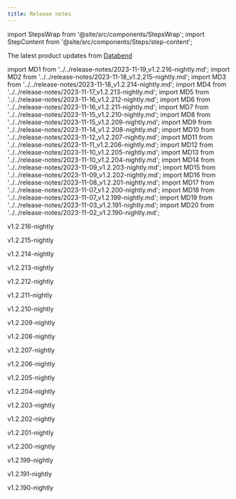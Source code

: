 ```yaml
---
title: Release notes
---
```


import StepsWrap from '@site/src/components/StepsWrap';
import StepContent from '@site/src/components/Steps/step-content';

The latest product updates from [Databend](https://github.com/datafuselabs/databend)



import MD1 from '../../release-notes/2023-11-19_v1.2.216-nightly.md';
import MD2 from '../../release-notes/2023-11-18_v1.2.215-nightly.md';
import MD3 from '../../release-notes/2023-11-18_v1.2.214-nightly.md';
import MD4 from '../../release-notes/2023-11-17_v1.2.213-nightly.md';
import MD5 from '../../release-notes/2023-11-16_v1.2.212-nightly.md';
import MD6 from '../../release-notes/2023-11-16_v1.2.211-nightly.md';
import MD7 from '../../release-notes/2023-11-15_v1.2.210-nightly.md';
import MD8 from '../../release-notes/2023-11-15_v1.2.209-nightly.md';
import MD9 from '../../release-notes/2023-11-14_v1.2.208-nightly.md';
import MD10 from '../../release-notes/2023-11-12_v1.2.207-nightly.md';
import MD11 from '../../release-notes/2023-11-11_v1.2.206-nightly.md';
import MD12 from '../../release-notes/2023-11-10_v1.2.205-nightly.md';
import MD13 from '../../release-notes/2023-11-10_v1.2.204-nightly.md';
import MD14 from '../../release-notes/2023-11-09_v1.2.203-nightly.md';
import MD15 from '../../release-notes/2023-11-09_v1.2.202-nightly.md';
import MD16 from '../../release-notes/2023-11-08_v1.2.201-nightly.md';
import MD17 from '../../release-notes/2023-11-07_v1.2.200-nightly.md';
import MD18 from '../../release-notes/2023-11-07_v1.2.199-nightly.md';
import MD19 from '../../release-notes/2023-11-03_v1.2.191-nightly.md';
import MD20 from '../../release-notes/2023-11-02_v1.2.190-nightly.md';


<StepsWrap> 



<StepContent outLink="https://github.com/datafuselabs/databend/releases/tag/v1.2.216-nightly" number="" title="Nov 19, 2023">

<p>v1.2.216-nightly</p>
<MD1 />

</StepContent>

<StepContent outLink="https://github.com/datafuselabs/databend/releases/tag/v1.2.215-nightly" number="" title="Nov 18, 2023">

<p>v1.2.215-nightly</p>
<MD2 />

</StepContent>

<StepContent outLink="https://github.com/datafuselabs/databend/releases/tag/v1.2.214-nightly" number="" title="Nov 18, 2023">

<p>v1.2.214-nightly</p>
<MD3 />

</StepContent>

<StepContent outLink="https://github.com/datafuselabs/databend/releases/tag/v1.2.213-nightly" number="" title="Nov 17, 2023">

<p>v1.2.213-nightly</p>
<MD4 />

</StepContent>

<StepContent outLink="https://github.com/datafuselabs/databend/releases/tag/v1.2.212-nightly" number="" title="Nov 16, 2023">

<p>v1.2.212-nightly</p>
<MD5 />

</StepContent>

<StepContent outLink="https://github.com/datafuselabs/databend/releases/tag/v1.2.211-nightly" number="" title="Nov 16, 2023">

<p>v1.2.211-nightly</p>
<MD6 />

</StepContent>

<StepContent outLink="https://github.com/datafuselabs/databend/releases/tag/v1.2.210-nightly" number="" title="Nov 15, 2023">

<p>v1.2.210-nightly</p>
<MD7 />

</StepContent>

<StepContent outLink="https://github.com/datafuselabs/databend/releases/tag/v1.2.209-nightly" number="" title="Nov 15, 2023">

<p>v1.2.209-nightly</p>
<MD8 />

</StepContent>

<StepContent outLink="https://github.com/datafuselabs/databend/releases/tag/v1.2.208-nightly" number="" title="Nov 14, 2023">

<p>v1.2.208-nightly</p>
<MD9 />

</StepContent>

<StepContent outLink="https://github.com/datafuselabs/databend/releases/tag/v1.2.207-nightly" number="" title="Nov 12, 2023">

<p>v1.2.207-nightly</p>
<MD10 />

</StepContent>

<StepContent outLink="https://github.com/datafuselabs/databend/releases/tag/v1.2.206-nightly" number="" title="Nov 11, 2023">

<p>v1.2.206-nightly</p>
<MD11 />

</StepContent>

<StepContent outLink="https://github.com/datafuselabs/databend/releases/tag/v1.2.205-nightly" number="" title="Nov 10, 2023">

<p>v1.2.205-nightly</p>
<MD12 />

</StepContent>

<StepContent outLink="https://github.com/datafuselabs/databend/releases/tag/v1.2.204-nightly" number="" title="Nov 10, 2023">

<p>v1.2.204-nightly</p>
<MD13 />

</StepContent>

<StepContent outLink="https://github.com/datafuselabs/databend/releases/tag/v1.2.203-nightly" number="" title="Nov 9, 2023">

<p>v1.2.203-nightly</p>
<MD14 />

</StepContent>

<StepContent outLink="https://github.com/datafuselabs/databend/releases/tag/v1.2.202-nightly" number="" title="Nov 9, 2023">

<p>v1.2.202-nightly</p>
<MD15 />

</StepContent>

<StepContent outLink="https://github.com/datafuselabs/databend/releases/tag/v1.2.201-nightly" number="" title="Nov 8, 2023">

<p>v1.2.201-nightly</p>
<MD16 />

</StepContent>

<StepContent outLink="https://github.com/datafuselabs/databend/releases/tag/v1.2.200-nightly" number="" title="Nov 7, 2023">

<p>v1.2.200-nightly</p>
<MD17 />

</StepContent>

<StepContent outLink="https://github.com/datafuselabs/databend/releases/tag/v1.2.199-nightly" number="" title="Nov 7, 2023">

<p>v1.2.199-nightly</p>
<MD18 />

</StepContent>

<StepContent outLink="https://github.com/datafuselabs/databend/releases/tag/v1.2.191-nightly" number="" title="Nov 3, 2023">

<p>v1.2.191-nightly</p>
<MD19 />

</StepContent>

<StepContent outLink="https://github.com/datafuselabs/databend/releases/tag/v1.2.190-nightly" number="" title="Nov 2, 2023">

<p>v1.2.190-nightly</p>
<MD20 />

</StepContent>

</StepsWrap> 
